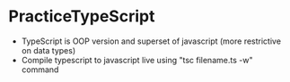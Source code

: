 # PracticeTypeScript

* TypeScript is OOP version and superset of javascript (more restrictive on data types)
* Compile typescript to javascript live using "tsc filename.ts -w" command
